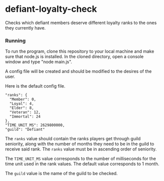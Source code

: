 # defiant-loyalty-check
Checks which defiant members deserve different loyalty ranks to the ones they currently have.

### Running
To run the program, clone this repository to your local machine and make sure that node.js is installed.
In the cloned directory, open a console window and type "node main.js".

A config file will be created and should be modified to the desires of the user.

Here is the default config file.
```
"ranks": {
  "Member": 0,
  "Loyal": 4,
  "Elder": 8,
  "Veteran": 12,
  "Immortal": 24 
},
"TIME_UNIT_MS": 2629800000,
"guild": "Defiant"
```

The `ranks` value should contain the ranks players get through guild seniority, along with the number of months they need to be in the guild to receive said rank. The `ranks` value must be in ascending order of seniority.

The `TIME_UNIT_MS` value corresponds to the number of milliseconds for the time unit used in the rank values. The default value corresponds to 1 month.

The `guild` value is the name of the guild to be checked.
